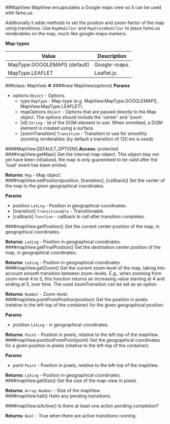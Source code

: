 <a name="module_MapView"></a>
##MapView
MapView encapsulates a Google maps view so it can be used with famo.us.

Additionally it adds methods to set the position and zoom-factor of the map using transitions.
Use `MapModifier` and `MapStateModifier` to place famo.us renderables on the map, much like google-maps markers.

**Map-types**

|Value|Description|
|---|---|
|MapType.GOOGLEMAPS (default)|Google-maps.|
|MapType.LEAFLET|Leaflet.js.|

<a name="exp_module_MapView^MapView"></a>
###class: MapView ⏏
<a name="new_module_MapView^MapView◊"></a>
####new MapView(options)
**Params**

- options `Object` - Options.  
  - type `MapType` - Map-type (e.g. MapView.MapType.GOOGLEMAPS, MapView.MapType.LEAFLET).  
  - mapOptions `Object` - Options that are passed directly to the Map object. The options should include the 'center' and 'zoom'.  
  - \[id\] `String` - Id of the DOM-element to use. When ommitted, a DOM-element is created using a surface.  
  - \[zoomTransition\] `Transition` - Transition to use for smoothly zooming renderables (by default a transition of 120 ms is used).  

<a name="module_MapView^MapView.DEFAULT_OPTIONS"></a>
####MapView.DEFAULT_OPTIONS
**Access**: protected  
<a name="module_MapView^MapView#getMap"></a>
####mapView.getMap()
Get the internal map-object. This object may not yet have been initialized, the map is only
guarenteed to be valid after the 'load' event has been emited.

**Returns**: `Map` - Map object.  
<a name="module_MapView^MapView#setPosition"></a>
####mapView.setPosition(position, [transition], [callback])
Set the center of the map to the given geographical coordinates.

**Params**

- position `LatLng` - Position in geographical coordinates.  
- \[transition\] `Transitionable` - Transitionable.  
- \[callback\] `function` - callback to call after transition completes.  

<a name="module_MapView^MapView#getPosition"></a>
####mapView.getPosition()
Get the current center position of the map, in geographical coordinates.

**Returns**: `LatLng` - Position in geographical coordinates.  
<a name="module_MapView^MapView#getFinalPosition"></a>
####mapView.getFinalPosition()
Get the destination center position of the map, in geographical coordinates.

**Returns**: `LatLng` - Position in geographical coordinates.  
<a name="module_MapView^MapView#getZoom"></a>
####mapView.getZoom()
Get the current zoom-level of the map, taking into account smooth transition between zoom-levels.
E.g., when zooming from zoom-level 4 to 5, this function returns an increasing value starting at 4 and ending
at 5, over time. The used zoomTransition can be set as an option.

**Returns**: `Number` - Zoom-level.  
<a name="module_MapView^MapView#pointFromPosition"></a>
####mapView.pointFromPosition(position)
Get the position in pixels (relative to the left-top of the container) for the given geographical position.

**Params**

- position `LatLng` - in geographical coordinates.  

**Returns**: `Point` - Position in pixels, relative to the left-top of the mapView.  
<a name="module_MapView^MapView#positionFromPoint"></a>
####mapView.positionFromPoint(point)
Get the geographical coordinates for a given position in pixels (relative to the left-top of the container).

**Params**

- point `Point` - Position in pixels, relative to the left-top of the mapView.  

**Returns**: `LatLng` - Position in geographical coordinates.  
<a name="module_MapView^MapView#getSize"></a>
####mapView.getSize()
Get the size of the map-view in pixels.

**Returns**: `Array.Number` - Size of the mapView.  
<a name="module_MapView^MapView#halt"></a>
####mapView.halt()
Halts any pending transitions.

<a name="module_MapView^MapView#isActive"></a>
####mapView.isActive()
Is there at least one action pending completion?

**Returns**: `Bool` - True when there are active transitions running.  
